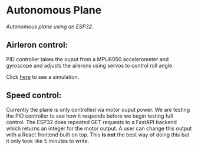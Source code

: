# Autonomous Plane

*Autonomous plane using an ESP32.*

## Airleron control:

PID controller takes the ouput from a MPU6050 accelerometer and gyroscope and adjusts the ailerons using servos to control roll angle.

Click [here](https://drive.google.com/file/d/1l3Bz-jgkgPIahoIUOMaz5pyXz4iv__r2/view?usp=sharing) to see a simulation.

## Speed control:

Currently the plane is only controlled via motor ouput power. We are testing the PID controller to see how it responds before we begin testing full control. The ESP32 does repeated GET requests to a FastAPI backend which returns an integer for the motor output. A user can change this output with a React frontend built on top. This **is not** the best way of doing this but it only took like 5 minutes to write.
